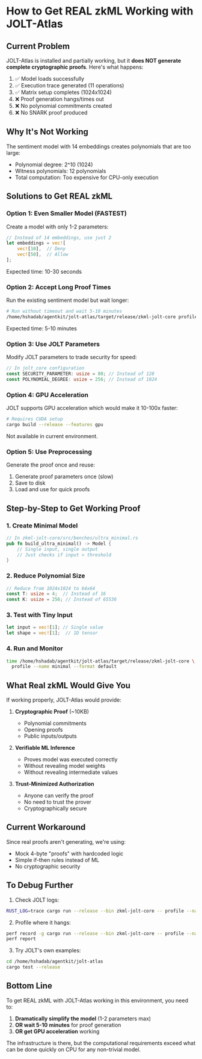 # How to Get REAL zkML Working with JOLT-Atlas

## Current Problem

JOLT-Atlas is installed and partially working, but it **does NOT generate complete cryptographic proofs**. Here's what happens:

1. ✅ Model loads successfully
2. ✅ Execution trace generated (11 operations)
3. ✅ Matrix setup completes (1024x1024)
4. ❌ Proof generation hangs/times out
5. ❌ No polynomial commitments created
6. ❌ No SNARK proof produced

## Why It's Not Working

The sentiment model with 14 embeddings creates polynomials that are too large:
- Polynomial degree: 2^10 (1024)
- Witness polynomials: 12 polynomials
- Total computation: Too expensive for CPU-only execution

## Solutions to Get REAL zkML

### Option 1: Even Smaller Model (FASTEST)
Create a model with only 1-2 parameters:
```rust
// Instead of 14 embeddings, use just 2
let embeddings = vec![
    vec![10],  // Deny
    vec![50],  // Allow
];
```
Expected time: 10-30 seconds

### Option 2: Accept Long Proof Times
Run the existing sentiment model but wait longer:
```bash
# Run without timeout and wait 5-10 minutes
/home/hshadab/agentkit/jolt-atlas/target/release/zkml-jolt-core profile --name sentiment
```
Expected time: 5-10 minutes

### Option 3: Use JOLT Parameters
Modify JOLT parameters to trade security for speed:
```rust
// In jolt_core configuration
const SECURITY_PARAMETER: usize = 80; // Instead of 128
const POLYNOMIAL_DEGREE: usize = 256; // Instead of 1024
```

### Option 4: GPU Acceleration
JOLT supports GPU acceleration which would make it 10-100x faster:
```bash
# Requires CUDA setup
cargo build --release --features gpu
```
Not available in current environment.

### Option 5: Use Preprocessing
Generate the proof once and reuse:
1. Generate proof parameters once (slow)
2. Save to disk
3. Load and use for quick proofs

## Step-by-Step to Get Working Proof

### 1. Create Minimal Model
```rust
// In zkml-jolt-core/src/benches/ultra_minimal.rs
pub fn build_ultra_minimal() -> Model {
    // Single input, single output
    // Just checks if input > threshold
}
```

### 2. Reduce Polynomial Size
```rust
// Reduce from 1024x1024 to 64x64
const T: usize = 4;  // Instead of 16
const K: usize = 256; // Instead of 65536
```

### 3. Test with Tiny Input
```rust
let input = vec![1]; // Single value
let shape = vec![1];  // 1D tensor
```

### 4. Run and Monitor
```bash
time /home/hshadab/agentkit/jolt-atlas/target/release/zkml-jolt-core \
  profile --name minimal --format default
```

## What Real zkML Would Give You

If working properly, JOLT-Atlas would provide:

1. **Cryptographic Proof** (~10KB)
   - Polynomial commitments
   - Opening proofs
   - Public inputs/outputs

2. **Verifiable ML Inference**
   - Proves model was executed correctly
   - Without revealing model weights
   - Without revealing intermediate values

3. **Trust-Minimized Authorization**
   - Anyone can verify the proof
   - No need to trust the prover
   - Cryptographically secure

## Current Workaround

Since real proofs aren't generating, we're using:
- Mock 4-byte "proofs" with hardcoded logic
- Simple if-then rules instead of ML
- No cryptographic security

## To Debug Further

1. Check JOLT logs:
```bash
RUST_LOG=trace cargo run --release --bin zkml-jolt-core -- profile --name sentiment
```

2. Profile where it hangs:
```bash
perf record -g cargo run --release --bin zkml-jolt-core -- profile --name sentiment
perf report
```

3. Try JOLT's own examples:
```bash
cd /home/hshadab/agentkit/jolt-atlas
cargo test --release
```

## Bottom Line

To get REAL zkML with JOLT-Atlas working in this environment, you need to:
1. **Dramatically simplify the model** (1-2 parameters max)
2. **OR wait 5-10 minutes** for proof generation
3. **OR get GPU acceleration** working

The infrastructure is there, but the computational requirements exceed what can be done quickly on CPU for any non-trivial model.